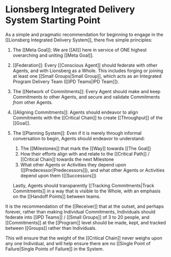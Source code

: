 # Lionsberg Integrated Delivery System Starting Point

As a simple and pragmatic recommendation for beginning to engage in the [[Lionsberg Integrated Delivery System]], there five simple principles:

1. The [[Meta Goal]]: We are [[All]] here in service of ONE highest overarching and uniting [[Meta Goal]].
2. [[Federation]]: Every [[Conscious Agent]] should federate with other Agents, and with Lionsberg as a Whole. This includes forging or joining at least one [[Small Groups|Small Group]], which acts as an Integrated Program Delivery Team ([[IPD Teams|IPD Team]]).
3. The [[Network of Commitments]]: Every Agent should make and keep Commitments _to_ other Agents, and secure and validate Commitments _from_ other Agents.
4. [[Aligning Commitments]]: Agents should endeavor to align Commitments with the [[Critical Chain]] to create [[Throughput]] of the [[Goal]]. 
5. The [[Planning System]]: Even if it is merely through informal conversation to begin, Agents should endeavor to understand:
	1. The [[Milestones]] that mark the [[Way]] towards [[The Goal]]    
	2. How their efforts align with and relate to the [[Critical Path]] / [[Critical Chain]] towards the next Milestone  
	3. What other Agents or Activities they depend upon ([[Predecessor|Predecessors]]), and what other Agents or Activities depend upon them ([[Successors]])  

	Lastly, Agents should transparently [[Tracking Commitments|Track Commitments]] in a way that is visible to the Whole, with an emphasis on the [[Handoff Points]] between teams.

It is the recommendation of the [[Receiver]] that at the outset, and perhaps forever, rather than making Individual Commitments, Individuals should federate into [[IPD Teams]] / [[Small Groups]] of 3 to 20 people, and [[Commitments]] at the [[Program]] level should be made, kept, and tracked between [[Groups]] rather than Individuals.

This will ensure that the weight of the [[Critical Chain]] never weighs upon any one Individual, and will help ensure there are no [[Single Point of Failure|Single Points of Failure]] in the System.